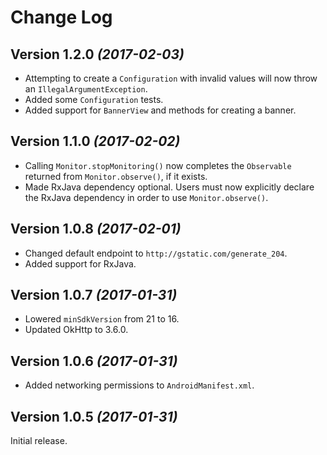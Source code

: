 Change Log
==========

Version 1.2.0 *(2017-02-03)*
----------------------------

* Attempting to create a `Configuration` with invalid values will now throw an 
  `IllegalArgumentException`.
* Added some `Configuration` tests.
* Added support for `BannerView` and methods for creating a banner.

Version 1.1.0 *(2017-02-02)*
----------------------------

* Calling `Monitor.stopMonitoring()` now completes the `Observable` returned from 
  `Monitor.observe()`, if it exists.
* Made RxJava dependency optional. Users must now explicitly declare the RxJava dependency in order
  to use `Monitor.observe()`.


Version 1.0.8 *(2017-02-01)*
----------------------------

 * Changed default endpoint to `http://gstatic.com/generate_204`.
 * Added support for RxJava.


Version 1.0.7 *(2017-01-31)*
----------------------------

 * Lowered `minSdkVersion` from 21 to 16. 
 * Updated OkHttp to 3.6.0.


Version 1.0.6 *(2017-01-31)*
----------------------------

 * Added networking permissions to `AndroidManifest.xml`.


Version 1.0.5 *(2017-01-31)*
----------------------------

Initial release.
